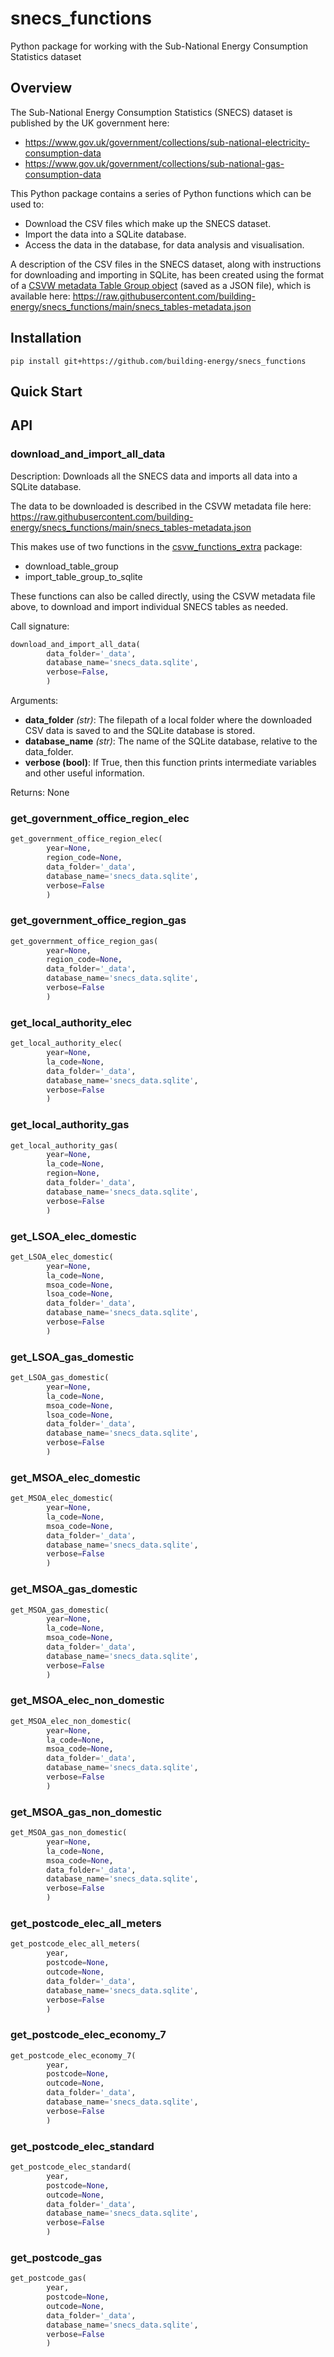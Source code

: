 # snecs_functions
Python package for working with the Sub-National Energy Consumption Statistics dataset

## Overview

The Sub-National Energy Consumption Statistics (SNECS) dataset is published by the UK government here: 
- https://www.gov.uk/government/collections/sub-national-electricity-consumption-data
- https://www.gov.uk/government/collections/sub-national-gas-consumption-data

This Python package contains a series of Python functions which can be used to:
- Download the CSV files which make up the SNECS dataset.
- Import the data into a SQLite database.
- Access the data in the database, for data analysis and visualisation.

A description of the CSV files in the SNECS dataset, along with instructions for downloading and importing in SQLite, has been created using the format of a [CSVW metadata Table Group object](https://www.w3.org/TR/2015/REC-tabular-metadata-20151217/#table-groups) (saved as a JSON file), which is available here: https://raw.githubusercontent.com/building-energy/snecs_functions/main/snecs_tables-metadata.json


## Installation

`pip install git+https://github.com/building-energy/snecs_functions`

## Quick Start



## API

### download_and_import_all_data

Description: Downloads all the SNECS data and imports all data into a SQLite database.

The data to be downloaded is described in the CSVW metadata file here: https://raw.githubusercontent.com/building-energy/snecs_functions/main/snecs_tables-metadata.json

This makes use of two functions in the [csvw_functions_extra](https://github.com/stevenkfirth/csvw_functions_extra) package:
- download_table_group
- import_table_group_to_sqlite

These functions can also be called directly, using the CSVW metadata file above, to download and import individual SNECS tables as needed.

Call signature:

```python
download_and_import_all_data(
        data_folder='_data',
        database_name='snecs_data.sqlite',
        verbose=False,
        )
```

Arguments:
- **data_folder** *(str)*: The filepath of a local folder where the downloaded CSV data is saved to and the SQLite database is stored.
- **database_name** *(str)*: The name of the SQLite database, relative to the data_folder.
- **verbose (bool)**: If True, then this function prints intermediate variables and other useful information.

Returns: None

### get_government_office_region_elec

```python
get_government_office_region_elec(
        year=None,
        region_code=None,
        data_folder='_data',
        database_name='snecs_data.sqlite',
        verbose=False
        )
```
### get_government_office_region_gas

```python
get_government_office_region_gas(
        year=None,
        region_code=None,
        data_folder='_data',
        database_name='snecs_data.sqlite',
        verbose=False
        )
```

### get_local_authority_elec

```python
get_local_authority_elec(
        year=None,
        la_code=None,
        data_folder='_data',
        database_name='snecs_data.sqlite',
        verbose=False
        )
```

### get_local_authority_gas

```python
get_local_authority_gas(
        year=None,
        la_code=None,
        region=None,
        data_folder='_data',
        database_name='snecs_data.sqlite',
        verbose=False
        )
```

### get_LSOA_elec_domestic

```python
get_LSOA_elec_domestic(
        year=None,
        la_code=None,
        msoa_code=None,
        lsoa_code=None,
        data_folder='_data',
        database_name='snecs_data.sqlite',
        verbose=False
        )
```

### get_LSOA_gas_domestic

```python
get_LSOA_gas_domestic(
        year=None,
        la_code=None,
        msoa_code=None,
        lsoa_code=None,
        data_folder='_data',
        database_name='snecs_data.sqlite',
        verbose=False
        )
```

### get_MSOA_elec_domestic

```python
get_MSOA_elec_domestic(
        year=None,
        la_code=None,
        msoa_code=None,
        data_folder='_data',
        database_name='snecs_data.sqlite',
        verbose=False
        )
```

### get_MSOA_gas_domestic

```python
get_MSOA_gas_domestic(
        year=None,
        la_code=None,
        msoa_code=None,
        data_folder='_data',
        database_name='snecs_data.sqlite',
        verbose=False
        )
```

### get_MSOA_elec_non_domestic

```python
get_MSOA_elec_non_domestic(
        year=None,
        la_code=None,
        msoa_code=None,
        data_folder='_data',
        database_name='snecs_data.sqlite',
        verbose=False
        )
```

### get_MSOA_gas_non_domestic

```python
get_MSOA_gas_non_domestic(
        year=None,
        la_code=None,
        msoa_code=None,
        data_folder='_data',
        database_name='snecs_data.sqlite',
        verbose=False
        )
```

### get_postcode_elec_all_meters

```python
get_postcode_elec_all_meters(
        year,
        postcode=None,
        outcode=None,
        data_folder='_data',
        database_name='snecs_data.sqlite',
        verbose=False
        )
```

### get_postcode_elec_economy_7

```python
get_postcode_elec_economy_7(
        year,
        postcode=None,
        outcode=None,
        data_folder='_data',
        database_name='snecs_data.sqlite',
        verbose=False
        )
```

### get_postcode_elec_standard

```python
get_postcode_elec_standard(
        year,
        postcode=None,
        outcode=None,
        data_folder='_data',
        database_name='snecs_data.sqlite',
        verbose=False
        )
```

### get_postcode_gas

```python
get_postcode_gas(
        year,
        postcode=None,
        outcode=None,
        data_folder='_data',
        database_name='snecs_data.sqlite',
        verbose=False
        )
```

